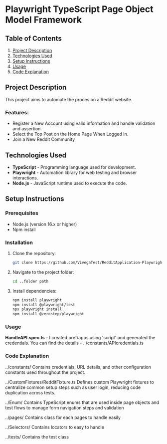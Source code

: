 # Playwright TypeScript Page Object Model Framework


## Table of Contents
1. [Project Description](#project-description)
2. [Technologies Used](#technologies-used)
3. [Setup Instructions](#setup-instructions)
4. [Usage](#usage)
5. [Code Explanation](#code-explanation)


## Project Description
This project aims to automate the proces on a Reddit website. 

### Features:
- Register a New Account using valid information and handle validation and assertion.
- Select the Top Post on the Home Page When Logged In.
-  Join a New Reddit Community

## Technologies Used
- **TypeScript** - Programming language used for development.
- **Playwright** - Automation library for web testing and browser interactions.
- **Node.js** - JavaScript runtime used to execute the code.

## Setup Instructions

### Prerequisites
- Node.js (version 16.x or higher)
- Npm install

### Installation

1. Clone the repository:
    ```bash
    git clone https://github.com/VivegaTest/RedditApplication-PlaywrightAutomation.git
    ```

2. Navigate to the project folder:
    ```bash
    cd ..folder path
    ```

3. Install dependencies:
    ```bash
    npm install playwright
    npm install @playwright/test
    npx playwright install
    npm install @zerostep/playwright
    ```

### Usage
**HandleAPI.spec.ts** -  I created pref/apps using 'script' and generated the credentials. 
You can find the details - ../constants/APIcredentials.ts

### Code Explanation

../constants/
    Contains credentials, URL details, and other configuration constants used throughout the project.

../CustomFixtures/RedditFixture.ts
    Defines custom Playwright fixtures to centralize common setup steps such as user login, reducing code duplication across tests.

../Enum/
    Contains TypeScript enums that are used inside page objects and test flows to manage form navigation steps and validation

../pages/
    Contains class for each pages to handle easily

../Selectors/
  Contains locators to easy to handle

../tests/
    Contains the test class
    
